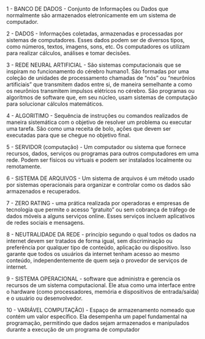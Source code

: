 1 -  BANCO DE DADOS - Conjunto de Informações ou Dados que normalmente são armazenados eletronicamente em um sistema de computador.
 
 2 - DADOS -  Informações coletadas, armazenadas e processadas por sistemas de computadores. Esses dados podem ser de diversos tipos, como números, textos, imagens, sons, etc. Os computadores os utilizam para realizar cálculos, análises e tomar decisões.
 
 3 - REDE NEURAL ARTIFICIAL - São sistemas computacionais que se inspiram no funcionamento do cérebro humano1. São formadas por uma coleção de unidades de processamento chamadas de “nós” ou “neurônios artificiais” que transmitem dados entre si, de maneira semelhante a como os neurônios transmitem impulsos elétricos no cérebro. São programas ou algoritmos de software que, em seu núcleo, usam sistemas de computação para solucionar cálculos matemáticos.

 4 - ALGORITIMO - Sequência de instruções ou comandos realizados de maneira sistemática com o objetivo de resolver um problema ou executar uma tarefa. São como uma receita de bolo, ações que devem ser executadas para que se chegue no objetivo final.

 5 - SERVIDOR (computação) - Um computador ou sistema que fornece recursos, dados, serviços ou programas para outros computadores em uma rede. Podem ser físicos ou virtuais e podem ser instalados localmente ou remotamente.

  6 - SISTEMA DE ARQUIVOS - Um sistema de arquivos é um método usado por sistemas operacionais para organizar e controlar como os dados são armazenados e recuperados.

  7 - ZERO RATING - uma prática realizada por operadoras e empresas de tecnologia que permite o acesso “gratuito” ou sem cobrança de tráfego de dados móveis a alguns serviços online. Esses serviços incluem aplicativos de redes sociais e mensagens.

  8 - NEUTRALIDADE DA REDE - princípio segundo o qual todos os dados na internet devem ser tratados de forma igual, sem discriminação ou preferência por qualquer tipo de conteúdo, aplicação ou dispositivo. Isso garante que todos os usuários da internet tenham acesso ao mesmo conteúdo, independentemente de quem seja o provedor de serviços de internet.

  9 -  SISTEMA OPERACIONAL - software que administra e gerencia os recursos de um sistema computacional. Ele atua como uma interface entre o hardware (como processadores, memória e dispositivos de entrada/saída) e o usuário ou desenvolvedor.

  10 - VARIÁVEL COMPUTAÇÃO) - Espaço de armazenamento nomeado que contém um valor específico. Ela desempenha um papel fundamental na programação, permitindo que dados sejam armazenados e manipulados durante a execução de um programa de computador
